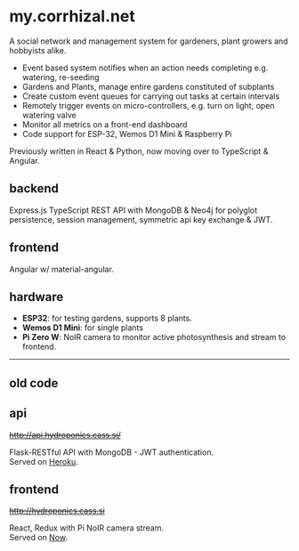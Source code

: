 # my.corrhizal.net

A social network and management system for gardeners, plant growers and hobbyists alike.

* Event based system notifies when an action needs completing e.g. watering, re-seeding
* Gardens and Plants, manage entire gardens constituted of subplants
* Create custom event queues for carrying out tasks at certain intervals
* Remotely trigger events on micro-controllers, e.g. turn on light, open watering valve
* Monitor all metrics on a front-end dashboard
* Code support for ESP-32, Wemos D1 Mini & Raspberry Pi

Previously written in React & Python, now moving over to TypeScript & Angular.

## backend

Express.js TypeScript REST API with MongoDB & Neo4j for polyglot persistence, session management, symmetric api key exchange & JWT.

## frontend

Angular w/ material-angular.

## hardware

* __ESP32__: for testing gardens, supports 8 plants. 
* __Wemos D1 Mini__: for single plants
* __Pi Zero W__: NoIR camera to monitor active photosynthesis and stream to frontend.

---

## old code

## api

~~<http://api.hydroponics.cass.si/>~~

Flask-RESTful API with MongoDB - JWT authentication.  
Served on [Heroku](https://www.heroku.com/).

## frontend

~~<http://hydroponics.cass.si>~~

React, Redux with Pi NoIR camera stream.  
Served on [Now](https://zeit.co/home).
